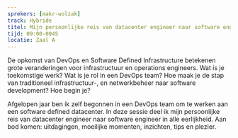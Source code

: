 ```yaml
---
sprekers: [makr-wolzak]
track: Hybride
titel: Mijn persoonlijke reis van datacenter engineer naar software engineer
tijd: 09:00-0945
locatie: Zaal A
---
```

De opkomst van DevOps en Software Defined Infrastructure betekenen grote veranderingen voor infrastructuur en operations engineers. Wat is je toekomstige werk? Wat is je rol in een DevOps team? Hoe maak je de stap van traditioneel infrastructuur-, en netwerkbeheer naar software development? Hoe begin je?

Afgelopen jaar ben ik zelf begonnen in een DevOps team om te werken aan een software defined datacenter. In deze sessie deel ik mijn persoonlijke reis van datacenter engineer naar software engineer in alle eerlijkheid. Aan bod komen: uitdagingen, moeilijke momenten, inzichten, tips en plezier. 

